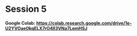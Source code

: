 # Session 5

#### Google Colab: https://colab.research.google.com/drive/1e-U2YVOae0kqELX7rO4Il3VNa7LemHSJ